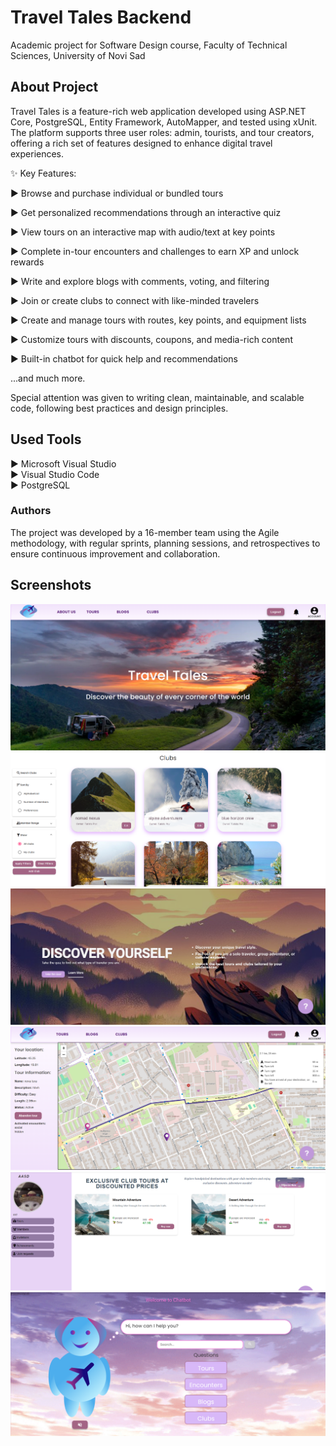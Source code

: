 # Travel Tales Backend

Academic project for Software Design course, Faculty of Technical Sciences, University of Novi Sad

## About Project

Travel Tales is a feature-rich web application developed using ASP.NET Core, PostgreSQL, Entity Framework, AutoMapper, and tested using xUnit. The platform supports three user roles: admin, tourists, and tour creators, offering a rich set of features designed to enhance digital travel experiences.

✨ Key Features:

► Browse and purchase individual or bundled tours

► Get personalized recommendations through an interactive quiz

► View tours on an interactive map with audio/text at key points

► Complete in-tour encounters and challenges to earn XP and unlock rewards

► Write and explore blogs with comments, voting, and filtering

► Join or create clubs to connect with like-minded travelers

► Create and manage tours with routes, key points, and equipment lists

► Customize tours with discounts, coupons, and media-rich content

► Built-in chatbot for quick help and recommendations

...and much more.

Special attention was given to writing clean, maintainable, and scalable code, following best practices and design principles.


## Used Tools
► Microsoft Visual Studio<br>
► Visual Studio Code<br>
► PostgreSQL<br>

### Authors
The project was developed by a 16-member team using the Agile methodology, with regular sprints, planning sessions, and retrospectives to ensure continuous improvement and collaboration.


## Screenshots
![Home](Screenshots/home.png)
![Clubs](Screenshots/clubs.png)
![Quiz](Screenshots/quiz.png)
![Map](Screenshots/map.png)
![Clubs2](Screenshots/clubs2.png)
![ChatBot](Screenshots/chatbot2.png)
